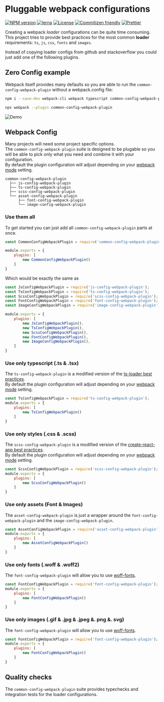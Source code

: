# Pluggable webpack configurations

[![NPM version](https://badge.fury.io/js/common-config-webpack-plugin.svg)](https://www.npmjs.com/package/common-config-webpack-plugin) 
[![lerna](https://img.shields.io/badge/maintained%20with-lerna-cc00ff.svg)](https://lernajs.io/) 
[![License](https://img.shields.io/badge/license-MIT-green.svg)](http://opensource.org/licenses/MIT) 
[![Commitizen friendly](https://img.shields.io/badge/commitizen-friendly-brightgreen.svg)](http://commitizen.github.io/cz-cli/) 
[![Prettier](https://img.shields.io/badge/Code%20Style-Prettier-green.svg)](https://github.com/prettier/prettier)

Creating a webpack *loader* configurations can be quite time consuming.  
This project tries to provide best practices for the most common **loader** requirements: `ts`, `js`, `css`, `fonts` and `images`.

Instead of copying loader configs from github and stackoverflow you could just add one of the following plugins.

## Zero Config example

Webpack itself provides many defaults so you are able to run the `common-config-webpack-plugin` without a webpack.config file:

```bash
npm i --save-dev webpack-cli webpack typescript common-config-webpack-plugin

npx webpack --plugin common-config-webpack-plugin
```

![Demo](https://github.com/namics/webpack-config-plugins/blob/master/preview.gif)

## Webpack Config

Many projects will need some project specific options.  
The `common-config-webpack-plugin` suite is designed to be plugable so you will be 
able to pick only what you need and combine it with your configuration.  
By default the plugin configuration will adjust depending on your [webpack mode](https://webpack.js.org/concepts/mode/) setting.

```
common-config-webpack-plugin
  ├── js-config-webpack-plugin
  ├── ts-config-webpack-plugin
  ├── scss-config-webpack-plugin
  └── asset-config-webpack-plugin
      ├── font-config-webpack-plugin
      └── image-config-webpack-plugin
```

### Use them all

To get started you can just add all `common-config-webpack-plugin` parts at once.

```js
const CommonConfigWebpackPlugin = require('common-config-webpack-plugin');

module.exports = {
    plugins: [
        new CommonConfigWebpackPlugin()
    ]
}
```

Which would be exactly the same as 

```js
const JsConfigWebpackPlugin = require('js-config-webpack-plugin');
const TsConfigWebpackPlugin = require('ts-config-webpack-plugin');
const ScssConfigWebpackPlugin = require('scss-config-webpack-plugin');
const FontConfigWebpackPlugin = require('font-config-webpack-plugin');
const ImageConfigWebpackPlugin = require('image-config-webpack-plugin');

module.exports = {
    plugins: [
        new JsConfigWebpackPlugin(),
        new TsConfigWebpackPlugin(),
        new ScssConfigWebpackPlugin(),
        new FontConfigWebpackPlugin(),
        new ImageConfigWebpackPlugin(),
    ]
}
```


### Use only typescript (.ts & .tsx)

The `ts-config-webpack-plugin` is a modified version of the [ts-loader best practices](https://github.com/TypeStrong/ts-loader/blob/master/examples/thread-loader/webpack.config.js).  
By default the plugin configuration will adjust depending on your [webpack mode](https://webpack.js.org/concepts/mode/) setting.

```js
const TsConfigWebpackPlugin = require('ts-config-webpack-plugin');
module.exports = {
    plugins: [
        new TsConfigWebpackPlugin()
    ]
}
```


### Use only styles (.css & .scss)

The `scss-config-webpack-plugin` is a modified version of the [create-react-app best practices](https://github.com/facebook/create-react-app/tree/52449c34eedc53e50a2a159d38604ea7df5bd997/packages/react-scripts/config).  
By default the plugin configuration will adjust depending on your [webpack mode](https://webpack.js.org/concepts/mode/) setting.

```js
const ScssConfigWebpackPlugin = require('scss-config-webpack-plugin');
module.exports = {
    plugins: [
        new ScssConfigWebpackPlugin()
    ]
}
```


### Use only assets (Font & Images)

The `asset-config-webpack-plugin` is just a wrapper around the `font-config-webpack-plugin` and the `image-config-webpack-plugin`.

```js
const AssetConfigWebpackPlugin = require('asset-config-webpack-plugin');
module.exports = {
    plugins: [
        new AssetConfigWebpackPlugin()
    ]
}
```


### Use only fonts (.woff & .woff2)

The `font-config-webpack-plugin` will allow you to use [woff-fonts](https://caniuse.com/#feat=woff).

```js
const FontConfigWebpackPlugin = require('font-config-webpack-plugin');
module.exports = {
    plugins: [
        new FontConfigWebpackPlugin()
    ]
}
```


### Use only images (.gif & .jpg & .jpeg &. png &. svg)

The `font-config-webpack-plugin` will allow you to use [woff-fonts](https://caniuse.com/#feat=woff).

```js
const FontConfigWebpackPlugin = require('font-config-webpack-plugin');
module.exports = {
    plugins: [
        new FontConfigWebpackPlugin()
    ]
}
```

## Quality checks

The `common-config-webpack-plugin` suite provides typechecks and integration tests for the loader configurations.   
